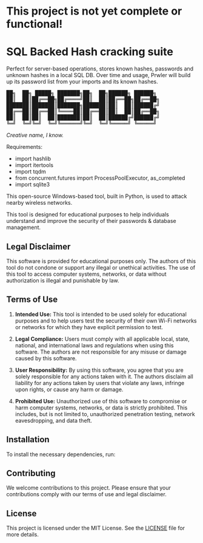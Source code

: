 # This project is not yet complete or functional!
# SQL Backed Hash cracking suite
Perfect for server-based operations, stores known hashes, passwords and unknown hashes in a local SQL DB. Over time and usage, Prwler will build up its password list from your imports and its known hashes.
<pre>
██╗  ██╗ █████╗ ███████╗██╗  ██╗██████╗ ██████╗ 
██║  ██║██╔══██╗██╔════╝██║  ██║██╔══██╗██╔══██╗
███████║███████║███████╗███████║██║  ██║██████╔╝
██╔══██║██╔══██║╚════██║██╔══██║██║  ██║██╔══██╗
██║  ██║██║  ██║███████║██║  ██║██████╔╝██████╔╝
╚═╝  ╚═╝╚═╝  ╚═╝╚══════╝╚═╝  ╚═╝╚═════╝ ╚═════╝ </pre>
 
<i>Creative name, I know.</i>

Requirements:
- import hashlib
- import itertools
- import tqdm
- from concurrent.futures import ProcessPoolExecutor, as_completed
- import sqlite3

This open-source Windows-based tool, built in Python, is used to attack nearby wireless networks.

This tool is designed for educational purposes to help individuals understand and improve the security of their passwords & database management.

## Legal Disclaimer

This software is provided for educational purposes only. The authors of this tool do not condone or support any illegal or unethical activities. The use of this tool to access computer systems, networks, or data without authorization is illegal and punishable by law.

## Terms of Use

1. **Intended Use:** This tool is intended to be used solely for educational purposes and to help users test the security of their own Wi-Fi networks or networks for which they have explicit permission to test.

2. **Legal Compliance:** Users must comply with all applicable local, state, national, and international laws and regulations when using this software. The authors are not responsible for any misuse or damage caused by this software.

3. **User Responsibility:** By using this software, you agree that you are solely responsible for any actions taken with it. The authors disclaim all liability for any actions taken by users that violate any laws, infringe upon rights, or cause any harm or damage.

4. **Prohibited Use:** Unauthorized use of this software to compromise or harm computer systems, networks, or data is strictly prohibited. This includes, but is not limited to, unauthorized penetration testing, network eavesdropping, and data theft.

## Installation

To install the necessary dependencies, run:

## Contributing

We welcome contributions to this project. Please ensure that your contributions comply with our terms of use and legal disclaimer.

## License

This project is licensed under the MIT License. See the [LICENSE](LICENSE) file for more details.
